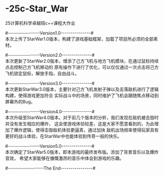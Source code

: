 # -25c-Star_War
25计算机科学卓越班c++课程大作业

#----------------Version1.0---------------#<br>
本次上传了StarWar1.0版本，构建了游戏基础框架，加载了项目所必须的全部素材。

#----------------Version2.0---------------#<br>
本次更新了StarWar2.0版本，增添了己方飞机与地方飞机模块，在通过鼠标持续点击控制己方飞机移动的
原有操作下进行了优化，可以仅仅通过一次点击将己方飞机锁定鼠标，解放手指，自由战斗。

#----------------Version3.0---------------#<br>
本次更新StarWar3.0版本，主要针对己方飞机发射子弹以及击落敌机进行了逻辑构建，使得游戏更加符合
实际战斗中的场景，同时维护了飞机会跟随焦点移动到屏幕外的Bug。

#----------------Version4.0---------------#<br>
本次升级至StarWar4.0版本。对于前几个版本的分析，我们发现在敌机被击毁时并没有发生相应的爆炸，
这会使游戏体验较差，这是大家不愿意看到的，为此增加了爆炸逻辑，使得击毁敌机体验更逼真，通过加快
敌机出场频率使得玩家具有更好的战斗体验，在StarWar中也能体验到传奇一般的快乐。

#----------------Version5.0---------------#<br>
本次确定了StarWar5.0版本，即本游戏的最终发布版。添加了背景音乐以及爆炸音效，
希望大家能够在慷慨激昂的音乐中体会到游戏的乐趣。

#------------------The End----------------#
